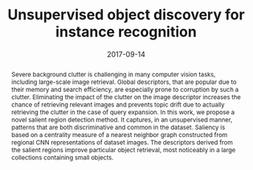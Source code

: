 ---
{
  "title": "Unsupervised object discovery for instance recognition",
  "date": "2017-09-14",
  "authors": [
    "Oriane Siméoni", "Ahmet Iscen", "Giorgos Tolias", "Yannis Avrithis", "Ondrej Chum"
  ],
  "abstract": "Severe background clutter is challenging in many computer vision tasks, including large-scale image retrieval. Global descriptors, that are popular due to their memory and search efficiency, are especially prone to corruption by such a clutter. Eliminating the impact of the clutter on the image descriptor increases the chance of retrieving relevant images and prevents topic drift due to actually retrieving the clutter in the case of query expansion. In this work, we propose a novel salient region detection method. It captures, in an unsupervised manner, patterns that are both discriminative and common in the dataset. Saliency is based on a centrality measure of a nearest neighbor graph constructed from regional CNN representations of dataset images. The descriptors derived from the salient regions improve particular object retrieval, most noticeably in a large collections containing small objects.",
  "links": [
    {
      "title": "PDF",
      "type": "pdf",
      "url": "https://arxiv.org/pdf/1709.04725"
    },
    {
      "title": "arXiv.org",
      "type": "arxiv",
      "url": "https://arxiv.org/abs/1709.04725"
    },
    {
      "title": "WACV18 Talk",
      "type": "youtube",
      "url": "https://www.youtube.com/watch?v=BkmOHwKUCTA"
    },
    {
      "title": "Google Scholar",
      "type": "googlescholar",
      "url": "https://scholar.google.com/scholar?cluster=7269623352862388884"
    }
  ],
  "supervision": ["unsupervised"],
  "tasks": [
      "object-discovery"
  ],
  "methods": [
    "convolutional-neural-network-layer-activations", "gaussian-mixture-model"
  ],
  "thumbnail": "unsupervised-object-discovery-for-instance-recognition.jpg"
}
---